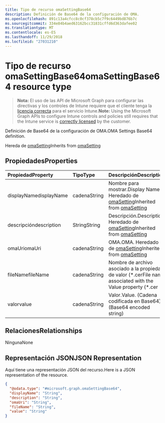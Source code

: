 ```yaml
---
title: Tipo de recurso omaSettingBase64
description: Definición de Base64 de la configuración de OMA.
ms.openlocfilehash: 891c13a4cfcc8c0cf378cb5c7f9c6449bd876b7c
ms.sourcegitcommit: 334e84b4aed63162bcc31831cffd6d363dafee02
ms.translationtype: MT
ms.contentlocale: es-ES
ms.lasthandoff: 11/29/2018
ms.locfileid: "27031210"
---
```

# <a name="omasettingbase64-resource-type"></a><span data-ttu-id="42ef3-103">Tipo de recurso omaSettingBase64</span><span class="sxs-lookup"><span data-stu-id="42ef3-103">omaSettingBase64 resource type</span></span>

> <span data-ttu-id="42ef3-104">**Nota:** El uso de las API de Microsoft Graph para configurar las directivas y los controles de Intune requiere que el cliente tenga la [licencia correcta](https://go.microsoft.com/fwlink/?linkid=839381) para el servicio Intune.</span><span class="sxs-lookup"><span data-stu-id="42ef3-104">**Note:** Using the Microsoft Graph APIs to configure Intune controls and policies still requires that the Intune service is [correctly licensed](https://go.microsoft.com/fwlink/?linkid=839381) by the customer.</span></span>

<span data-ttu-id="42ef3-105">Definición de Base64 de la configuración de OMA.</span><span class="sxs-lookup"><span data-stu-id="42ef3-105">OMA Settings Base64 definition.</span></span>

<span data-ttu-id="42ef3-106">Hereda de [omaSetting](../resources/intune-deviceconfig-omasetting.md)</span><span class="sxs-lookup"><span data-stu-id="42ef3-106">Inherits from [omaSetting](../resources/intune-deviceconfig-omasetting.md)</span></span>

## <a name="properties"></a><span data-ttu-id="42ef3-107">Propiedades</span><span class="sxs-lookup"><span data-stu-id="42ef3-107">Properties</span></span>
|<span data-ttu-id="42ef3-108">Propiedad</span><span class="sxs-lookup"><span data-stu-id="42ef3-108">Property</span></span>|<span data-ttu-id="42ef3-109">Tipo</span><span class="sxs-lookup"><span data-stu-id="42ef3-109">Type</span></span>|<span data-ttu-id="42ef3-110">Descripción</span><span class="sxs-lookup"><span data-stu-id="42ef3-110">Description</span></span>|
|:---|:---|:---|
|<span data-ttu-id="42ef3-111">displayName</span><span class="sxs-lookup"><span data-stu-id="42ef3-111">displayName</span></span>|<span data-ttu-id="42ef3-112">cadena</span><span class="sxs-lookup"><span data-stu-id="42ef3-112">String</span></span>|<span data-ttu-id="42ef3-113">Nombre para mostrar.</span><span class="sxs-lookup"><span data-stu-id="42ef3-113">Display Name.</span></span> <span data-ttu-id="42ef3-114">Heredado de [omaSetting](../resources/intune-deviceconfig-omasetting.md)</span><span class="sxs-lookup"><span data-stu-id="42ef3-114">Inherited from [omaSetting](../resources/intune-deviceconfig-omasetting.md)</span></span>|
|<span data-ttu-id="42ef3-115">descripción</span><span class="sxs-lookup"><span data-stu-id="42ef3-115">description</span></span>|<span data-ttu-id="42ef3-116">String</span><span class="sxs-lookup"><span data-stu-id="42ef3-116">String</span></span>|<span data-ttu-id="42ef3-117">Descripción.</span><span class="sxs-lookup"><span data-stu-id="42ef3-117">Description.</span></span> <span data-ttu-id="42ef3-118">Heredado de [omaSetting](../resources/intune-deviceconfig-omasetting.md)</span><span class="sxs-lookup"><span data-stu-id="42ef3-118">Inherited from [omaSetting](../resources/intune-deviceconfig-omasetting.md)</span></span>|
|<span data-ttu-id="42ef3-119">omaUri</span><span class="sxs-lookup"><span data-stu-id="42ef3-119">omaUri</span></span>|<span data-ttu-id="42ef3-120">cadena</span><span class="sxs-lookup"><span data-stu-id="42ef3-120">String</span></span>|<span data-ttu-id="42ef3-121">OMA.</span><span class="sxs-lookup"><span data-stu-id="42ef3-121">OMA.</span></span> <span data-ttu-id="42ef3-122">Heredado de [omaSetting](../resources/intune-deviceconfig-omasetting.md)</span><span class="sxs-lookup"><span data-stu-id="42ef3-122">Inherited from [omaSetting](../resources/intune-deviceconfig-omasetting.md)</span></span>|
|<span data-ttu-id="42ef3-123">fileName</span><span class="sxs-lookup"><span data-stu-id="42ef3-123">fileName</span></span>|<span data-ttu-id="42ef3-124">cadena</span><span class="sxs-lookup"><span data-stu-id="42ef3-124">String</span></span>|<span data-ttu-id="42ef3-125">Nombre de archivo asociado a la propiedad de valor (\*.cer</span><span class="sxs-lookup"><span data-stu-id="42ef3-125">File name associated with the Value property (\*.cer</span></span> | <span data-ttu-id="42ef3-126">\*.CRT</span><span class="sxs-lookup"><span data-stu-id="42ef3-126">\*.crt</span></span> | <span data-ttu-id="42ef3-127">\*.p7b</span><span class="sxs-lookup"><span data-stu-id="42ef3-127">\*.p7b</span></span> | <span data-ttu-id="42ef3-128">\* .bin).</span><span class="sxs-lookup"><span data-stu-id="42ef3-128">\*.bin).</span></span>|
|<span data-ttu-id="42ef3-129">valor</span><span class="sxs-lookup"><span data-stu-id="42ef3-129">value</span></span>|<span data-ttu-id="42ef3-130">cadena</span><span class="sxs-lookup"><span data-stu-id="42ef3-130">String</span></span>|<span data-ttu-id="42ef3-131">Valor.</span><span class="sxs-lookup"><span data-stu-id="42ef3-131">Value.</span></span> <span data-ttu-id="42ef3-132">(Cadena codificada en Base64)</span><span class="sxs-lookup"><span data-stu-id="42ef3-132">(Base64 encoded string)</span></span>|

## <a name="relationships"></a><span data-ttu-id="42ef3-133">Relaciones</span><span class="sxs-lookup"><span data-stu-id="42ef3-133">Relationships</span></span>
<span data-ttu-id="42ef3-134">Ninguna</span><span class="sxs-lookup"><span data-stu-id="42ef3-134">None</span></span>
## <a name="json-representation"></a><span data-ttu-id="42ef3-135">Representación JSON</span><span class="sxs-lookup"><span data-stu-id="42ef3-135">JSON Representation</span></span>
<span data-ttu-id="42ef3-136">Aquí tiene una representación JSON del recurso.</span><span class="sxs-lookup"><span data-stu-id="42ef3-136">Here is a JSON representation of the resource.</span></span>
<!-- {
  "blockType": "resource",
  "@odata.type": "microsoft.graph.omaSettingBase64"
}
-->
``` json
{
  "@odata.type": "#microsoft.graph.omaSettingBase64",
  "displayName": "String",
  "description": "String",
  "omaUri": "String",
  "fileName": "String",
  "value": "String"
}
```



